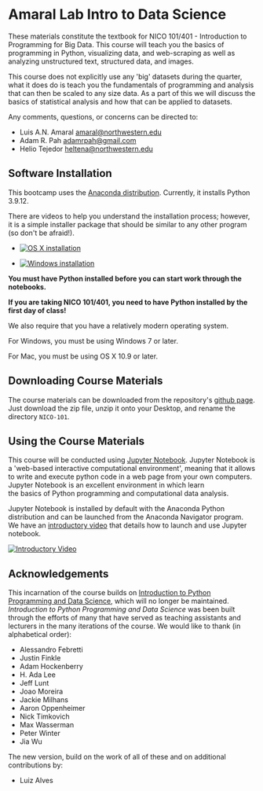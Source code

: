 # Amaral Lab Intro to Data Science
 
These materials constitute the textbook for NICO 101/401 - Introduction to Programming for Big Data.
This course will teach you the basics of programming in Python, visualizing data, and web-scraping 
as well as analyzing unstructured text, structured data, and images. 

This course does not explicitly use any 'big' datasets during the quarter, what it does do is teach
you the fundamentals of programming and analysis that can then be scaled to any size data. As a part
of this we will discuss the basics of statistical analysis and how that can be applied to datasets.

Any comments, questions, or concerns can be directed to:

* Luis A.N. Amaral <amaral@northwestern.edu>
* Adam R. Pah <adamrpah@gmail.com>
* Helio Tejedor <heltena@northwestern.edu>

## Software Installation

This bootcamp uses the [Anaconda distribution](https://www.anaconda.com/products/distribution). Currently, it installs Python 3.9.12.

There are videos to help you understand the installation process; however, it is a simple installer
package that should be similar to any other program (so don't be afraid!).

* [![OS X installation](http://img.youtube.com/vi/UQhOyZXHkxI/0.jpg)](https://www.youtube.com/watch?v=UQhOyZXHkxI "OS X installation")

* [![Windows installation](http://img.youtube.com/vi/w16iUU6IA5E/0.jpg)](https://www.youtube.com/watch?v=w16iUU6IA5E "Windows installation")


**You must have Python installed before you can start work through the notebooks.** 

**If you are taking NICO 101/401, you need to have Python installed by the first day of class!**

We also require that you have a relatively modern operating system. 

For Windows, you must be using Windows 7 or later.

For Mac, you must be using OS X 10.9 or later.

## Downloading Course Materials

The course materials can be downloaded from the repository's [github page](http://github.com/amarallab/Amaral_Lab_Intro_to_Data_Science). 
Just download the zip file, unzip it onto your Desktop, and rename the directory `NICO-101`.

## Using the Course Materials

This course will be conducted using [Jupyter Notebook](http://jupyter.org). Jupyter Notebook 
is a 'web-based interactive computational environment', meaning that it allows to write and execute python code in a 
web page from your own computers. Jupyter Notebook is an excellent environment in which learn  
the basics of Python programming and computational data analysis.

Jupyter Notebook is installed by default with the Anaconda Python distribution and can be launched from the Anaconda 
Navigator program. We have an [introductory video](https://youtu.be/Pul4cqoPLbE) that details how to
launch and use Jupyter notebook.

[![Introductory Video](http://img.youtube.com/vi/Pul4cqoPLbE/0.jpg)](https://www.youtube.com/watch?v=Pul4cqoPLbE "Introductory video")


## Acknowledgements

This incarnation of the course builds on [Introduction to Python Programming and Data Science](https://github.com/amarallab/Introduction-to-Python-Programming-and-Data-Science), which will no longer be maintained. *Introduction to Python Programming and Data Science* was been built through the efforts of many that have served as teaching assistants and lecturers in the 
many iterations of the course. We would like to thank (in alphabetical order):

* Alessandro Febretti
* Justin Finkle
* Adam Hockenberry
* H. Ada Lee
* Jeff Lunt
* Joao Moreira
* Jackie Milhans
* Aaron Oppenheimer
* Nick Timkovich
* Max Wasserman
* Peter Winter
* Jia Wu

The new version, build on the work of all of these and on additional contributions by:

* Luiz Alves